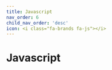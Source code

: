 ```yaml
---
title: Javascript
nav_order: 6
child_nav_order: 'desc'
icon: <i class="fa-brands fa-js"></i>
---
```

# Javascript
